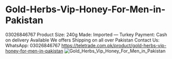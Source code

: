 # Gold-Herbs-Vip-Honey-For-Men-in-Pakistan
03026846767 Product Size: 240g Made: Imported — Turkey Payment: Cash on delivery Available We offers Shipping on all over Pakistan Contact Us: WhatsApp: 03026846767
https://teletrade.com.pk/product/gold-herbs-vip-honey-for-men-in-pakistan
![Gold_Herbs_Vip_Honey_For_Men_in_Pakistan](https://github.com/user-attachments/assets/19bd5961-77fa-441e-8645-879c47210fda)

